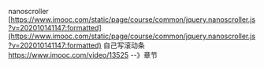 nanoscroller [https://www.imooc.com/static/page/course/common/jquery.nanoscroller.js?v=202010141147:formatted](https://www.imooc.com/static/page/course/common/jquery.nanoscroller.js?v=202010141147:formatted)
自己写滚动条
https://www.imooc.com/video/13525 --》章节
